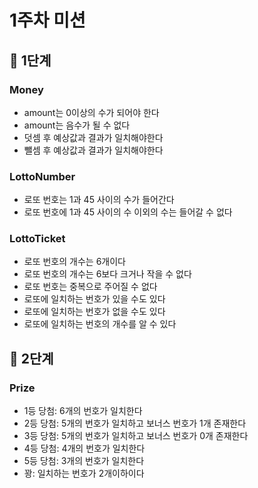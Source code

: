 # 1주차 미션
## 🎲  1단계
### Money
+ amount는 0이상의 수가 되어야 한다
+ amount는 음수가 될 수 없다
+ 덧셈 후 예상값과 결과가 일치해야한다
+ 뺄셈 후 예상값과 결과가 일치해야한다

### LottoNumber
+ 로또 번호는 1과 45 사이의 수가 들어간다
+ 로또 번호에 1과 45 사이의 수 이외의 수는 들어갈 수 없다

### LottoTicket
+ 로또 번호의 개수는 6개이다
+ 로또 번호의 개수는 6보다 크거나 작을 수 없다
+ 로또 번호는 중복으로 주어질 수 없다
+ 로또에 일치하는 번호가 있을 수도 있다
+ 로또에 일치하는 번호가 없을 수도 있다
+ 로또에 일치하는 번호의 개수를 알 수 있다

## 🎲  2단계
### Prize
+ 1등 당첨: 6개의 번호가 일치한다
+ 2등 당첨: 5개의 번호가 일치하고 보너스 번호가 1개 존재한다
+ 3등 당첨: 5개의 번호가 일치하고 보너스 번호가 0개 존재한다
+ 4등 당첨: 4개의 번호가 일치한다
+ 5등 당첨: 3개의 번호가 일치한다
+ 꽝: 일치하는 번호가 2개이하이다